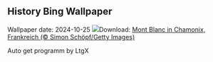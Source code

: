 ## History Bing Wallpaper
Wallpaper date: 2024-10-25
![](https://www.bing.com/th?id=OHR.MontBlancMassif_DE-DE0416304565_UHD.jpg&w=1000)Download: [Mont Blanc in Chamonix, Frankreich (© Simon Schöpf/Getty Images)](https://www.bing.com/th?id=OHR.MontBlancMassif_DE-DE0416304565_UHD.jpg)

Auto get programm by LtgX
